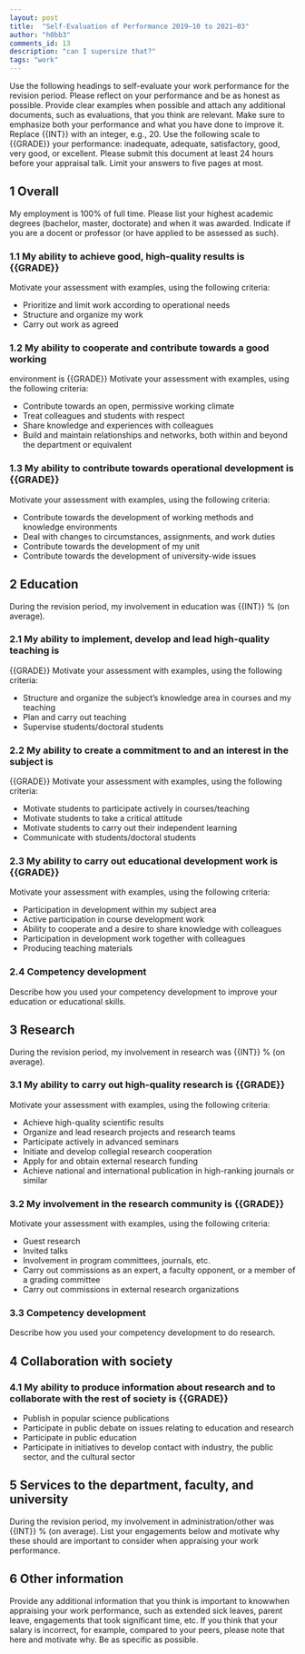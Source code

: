 ```yaml
---
layout: post
title:  "Self-Evaluation of Performance 2019–10 to 2021–03"
author: "h0bb3"
comments_id: 13
description: "can I supersize that?"
tags: "work"
---
```

Use the following headings to self-evaluate your work performance for the revision period.
Please reflect on your performance and be as honest as possible. Provide clear examples
when possible and attach any additional documents, such as evaluations, that
you think are relevant. Make sure to emphasize both your performance and what you
have done to improve it.
Replace {{INT}} with an integer, e.g., 20. Use the following scale to {{GRADE}} your
performance: inadequate, adequate, satisfactory, good, very good, or excellent.
Please submit this document at least 24 hours before your appraisal talk. Limit your
answers to five pages at most.

## 1 Overall
My employment is 100% of full time.
Please list your highest academic degrees (bachelor, master, doctorate) and when it
was awarded. Indicate if you are a docent or professor (or have applied to be assessed as
such).

### 1.1 My ability to achieve good, high-quality results is {{GRADE}}
Motivate your assessment with examples, using the following criteria:
* Prioritize and limit work according to operational needs
* Structure and organize my work
* Carry out work as agreed

### 1.2 My ability to cooperate and contribute towards a good working
environment is {{GRADE}}
Motivate your assessment with examples, using the following criteria:
* Contribute towards an open, permissive working climate
* Treat colleagues and students with respect
* Share knowledge and experiences with colleagues
* Build and maintain relationships and networks, both within and beyond the department or equivalent

### 1.3 My ability to contribute towards operational development is {{GRADE}}
Motivate your assessment with examples, using the following criteria:
* Contribute towards the development of working methods and knowledge environments
* Deal with changes to circumstances, assignments, and work duties
* Contribute towards the development of my unit
* Contribute towards the development of university-wide issues

## 2 Education
During the revision period, my involvement in education was {{INT}} % (on average).

### 2.1 My ability to implement, develop and lead high-quality teaching is
{{GRADE}}
Motivate your assessment with examples, using the following criteria:
* Structure and organize the subject’s knowledge area in courses and my teaching
* Plan and carry out teaching
* Supervise students/doctoral students

### 2.2 My ability to create a commitment to and an interest in the subject is
{{GRADE}}
Motivate your assessment with examples, using the following criteria:
* Motivate students to participate actively in courses/teaching
* Motivate students to take a critical attitude
* Motivate students to carry out their independent learning
* Communicate with students/doctoral students

### 2.3 My ability to carry out educational development work is {{GRADE}}
Motivate your assessment with examples, using the following criteria:
* Participation in development within my subject area
* Active participation in course development work
* Ability to cooperate and a desire to share knowledge with colleagues
* Participation in development work together with colleagues
* Producing teaching materials

### 2.4 Competency development
Describe how you used your competency development to improve your education or educational skills.

## 3 Research
During the revision period, my involvement in research was {{INT}} % (on average).

### 3.1 My ability to carry out high-quality research is {{GRADE}}
Motivate your assessment with examples, using the following criteria:
* Achieve high-quality scientific results
* Organize and lead research projects and research teams
* Participate actively in advanced seminars
* Initiate and develop collegial research cooperation
* Apply for and obtain external research funding
* Achieve national and international publication in high-ranking journals or similar

### 3.2 My involvement in the research community is {{GRADE}}
Motivate your assessment with examples, using the following criteria:
* Guest research
* Invited talks
* Involvement in program committees, journals, etc.
* Carry out commissions as an expert, a faculty opponent, or a member of a grading committee
* Carry out commissions in external research organizations

### 3.3 Competency development
Describe how you used your competency development to do research.

## 4 Collaboration with society
### 4.1 My ability to produce information about research and to collaborate with the rest of society is {{GRADE}}
* Publish in popular science publications
* Participate in public debate on issues relating to education and research
* Participate in public education
* Participate in initiatives to develop contact with industry, the public sector, and
the cultural sector

## 5 Services to the department, faculty, and university
During the revision period, my involvement in administration/other was {{INT}} % (on average).
List your engagements below and motivate why these should are important to consider when appraising your work performance.

## 6 Other information
Provide any additional information that you think is important to knowwhen appraising your work performance, such as extended sick leaves, parent leave, engagements that
took significant time, etc. If you think that your salary is incorrect, for example, compared to your peers, please note that here and motivate why. Be as specific as possible.
